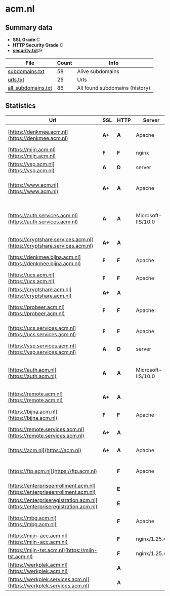 

# acm.nl
## Summary data


 - **SSL Grade**:C
 - **HTTP Security Grade**:C
 - **[security.txt](https://www.digitaleoverheid.nl/nieuws/standaard-security-txt-nu-verplicht-voor-overheid/)**:9


| File       | Count | Info |
|------------|-------|------|
|[subdomains.txt](/data/acm.nl/subdomains.txt)|58|Alive subdomains|
|[urls.txt](/data/acm.nl/urls.txt)|25|Urls|
|[all_subdomains.txt](/data/acm.nl/all_subdomains.txt)|86|All found subdomains (history)|


## Statistics


| Url | SSL | HTTP | Server | Cookie | HSTS | CORS | CTO | CSP | XFO | XXP | RP |FP| Tech |Title |
|--------|-------|-------|------|------|------|------|------|------|------|------|------|------|------|------|
|[https://denkmee.acm.nl](https://denkmee.acm.nl)| **A+**| **A**|Apache| |:white_check_mark: | | |:warning: | :white_check_mark: | | :white_check_mark: | |Apache HTTP Server HSTS|301 Moved Perman...|
|[https://mijn.acm.nl](https://mijn.acm.nl)| **F**| **F**|nginx| | | | | | | | :white_check_mark: | |Basic Nginx|401 Authorizatio...|
|[https://vsp.acm.nl](https://vsp.acm.nl)| **A**| **D**|server| | | | | | :white_check_mark: | :white_check_mark: | :white_check_mark: | ||302 Found|
|[https://www.acm.nl](https://www.acm.nl)| **A+**| **A**|Apache| |:white_check_mark: | | |:warning: | :white_check_mark: | | :white_check_mark: | |Apache HTTP Server Drupal HSTS PHP:8.1.28|Redirecting to h...|
|[https://auth.services.acm.nl](https://auth.services.acm.nl)| **A**| **A**|Microsoft-IIS/10.0| |:white_check_mark: | | |:warning: | :white_check_mark: | | :white_check_mark: | |IIS:10.0 Microsoft ASP.NET Windows Server|Document Moved|
|[https://cryptshare.services.acm.nl](https://cryptshare.services.acm.nl)| **A+**| **A**|| |:white_check_mark: | | |:warning: | | :white_check_mark: | :white_check_mark: | |HSTS||
|[https://denkmee.bijna.acm.nl](https://denkmee.bijna.acm.nl)| **F**| **F**|Apache| | | | | | | | :white_check_mark: | |Apache HTTP Server HSTS|403 Forbidden|
|[https://ucs.acm.nl](https://ucs.acm.nl)| **F**| **F**|Apache| | | | | | | | :white_check_mark: | |Apache HTTP Server|Redirecting...|
|[https://cryptshare.acm.nl](https://cryptshare.acm.nl)| **A+**| **A**|| |:white_check_mark: | | |:warning: | | :white_check_mark: | :white_check_mark: | |HSTS||
|[https://probeer.acm.nl](https://probeer.acm.nl)| **F**| **F**|Apache| | | | | | | | :white_check_mark: | |Apache HTTP Server HSTS|403 Forbidden|
|[https://ucs.services.acm.nl](https://ucs.services.acm.nl)| **F**| **F**|Apache| | | | | | | | :white_check_mark: | |Apache HTTP Server HSTS|Redirecting...|
|[https://vsp.services.acm.nl](https://vsp.services.acm.nl)| **A**| **D**|server| | | | | | :white_check_mark: | :white_check_mark: | :white_check_mark: | ||302 Found|
|[https://auth.acm.nl](https://auth.acm.nl)| **A**| **A**|Microsoft-IIS/10.0| |:white_check_mark: | | |:warning: | :white_check_mark: | | :white_check_mark: | |IIS:10.0 Microsoft ASP.NET Windows Server|Document Moved|
|[https://remote.acm.nl](https://remote.acm.nl)| **A+**| **A**|| |:white_check_mark: | | | | :white_check_mark: | :white_check_mark: | :white_check_mark: | :white_check_mark: |HSTS||
|[https://bijna.acm.nl](https://bijna.acm.nl)| **F**| **F**|Apache| | | | | | | | :white_check_mark: | |Apache HTTP Server HSTS|403 Forbidden|
|[https://remote.services.acm.nl](https://remote.services.acm.nl)| **A+**| **A**|| |:white_check_mark: | | | | :white_check_mark: | :white_check_mark: | :white_check_mark: | :white_check_mark: |HSTS||
|[https://acm.nl](https://acm.nl)| **A+**| **A**|Apache| |:white_check_mark: | | |:warning: | :white_check_mark: | | :white_check_mark: | |Apache HTTP Server HSTS|301 Moved Perman...|
|[https://ftp.acm.nl](https://ftp.acm.nl)| | **F**|Apache| | | | | | | | :white_check_mark: | |Apache HTTP Server HSTS|301 Moved Perman...|
|[https://enterpriseenrollment.acm.nl](https://enterpriseenrollment.acm.nl)| | **E**|| | | | | | | | :white_check_mark: | |HSTS||
|[https://enterpriseregistration.acm.nl](https://enterpriseregistration.acm.nl)| | **E**|| | | | | | | | :white_check_mark: | |||
|[https://mbg.acm.nl](https://mbg.acm.nl)| | **F**|Apache| | | | | | | | :white_check_mark: | |Apache HTTP Server HSTS|Redirecting...|
|[https://mijn-acc.acm.nl](https://mijn-acc.acm.nl)| | **F**|nginx/1.25.4| | | | | | | | :white_check_mark: | |Nginx:1.25.4|403 Forbidden|
|[https://mijn-tst.acm.nl](https://mijn-tst.acm.nl)| | **F**|nginx/1.25.4| | | | | | | | :white_check_mark: | |Nginx:1.25.4|403 Forbidden|
|[https://werkplek.acm.nl](https://werkplek.acm.nl)| | **A**|| |:white_check_mark: | | | | :white_check_mark: | :white_check_mark: | :white_check_mark: | :white_check_mark: |HSTS||
|[https://werkplek.services.acm.nl](https://werkplek.services.acm.nl)| | **A**|| |:white_check_mark: | | | | :white_check_mark: | :white_check_mark: | :white_check_mark: | :white_check_mark: |HSTS||


